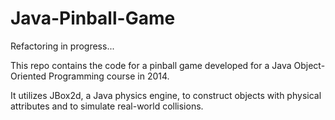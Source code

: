 # Java-Pinball-Game

Refactoring in progress...

This repo contains the code for a pinball game developed for a Java Object-Oriented Programming course in 2014.

It utilizes JBox2d, a Java physics engine, to construct objects with physical attributes and to simulate real-world collisions.